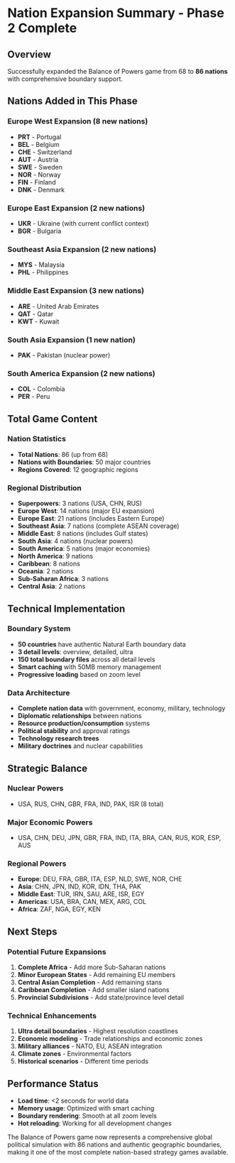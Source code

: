 # Nation Expansion Summary - Phase 2 Complete

## Overview
Successfully expanded the Balance of Powers game from 68 to **86 nations** with comprehensive boundary support.

## Nations Added in This Phase

### Europe West Expansion (8 new nations)
- **PRT** - Portugal
- **BEL** - Belgium  
- **CHE** - Switzerland
- **AUT** - Austria
- **SWE** - Sweden
- **NOR** - Norway
- **FIN** - Finland
- **DNK** - Denmark

### Europe East Expansion (2 new nations)
- **UKR** - Ukraine (with current conflict context)
- **BGR** - Bulgaria

### Southeast Asia Expansion (2 new nations)
- **MYS** - Malaysia
- **PHL** - Philippines

### Middle East Expansion (3 new nations)
- **ARE** - United Arab Emirates
- **QAT** - Qatar
- **KWT** - Kuwait

### South Asia Expansion (1 new nation)
- **PAK** - Pakistan (nuclear power)

### South America Expansion (2 new nations)
- **COL** - Colombia
- **PER** - Peru

## Total Game Content

### Nation Statistics
- **Total Nations**: 86 (up from 68)
- **Nations with Boundaries**: 50 major countries
- **Regions Covered**: 12 geographic regions

### Regional Distribution
- **Superpowers**: 3 nations (USA, CHN, RUS)
- **Europe West**: 14 nations (major EU expansion)
- **Europe East**: 21 nations (includes Eastern Europe)
- **Southeast Asia**: 7 nations (complete ASEAN coverage)
- **Middle East**: 8 nations (includes Gulf states)
- **South Asia**: 4 nations (nuclear powers)
- **South America**: 5 nations (major economies)
- **North America**: 9 nations
- **Caribbean**: 8 nations
- **Oceania**: 2 nations
- **Sub-Saharan Africa**: 3 nations
- **Central Asia**: 2 nations

## Technical Implementation

### Boundary System
- **50 countries** have authentic Natural Earth boundary data
- **3 detail levels**: overview, detailed, ultra
- **150 total boundary files** across all detail levels
- **Smart caching** with 50MB memory management
- **Progressive loading** based on zoom level

### Data Architecture
- **Complete nation data** with government, economy, military, technology
- **Diplomatic relationships** between nations
- **Resource production/consumption** systems
- **Political stability** and approval ratings
- **Technology research trees**
- **Military doctrines** and nuclear capabilities

## Strategic Balance

### Nuclear Powers
- USA, RUS, CHN, GBR, FRA, IND, PAK, ISR (8 total)

### Major Economic Powers
- USA, CHN, DEU, JPN, GBR, FRA, IND, ITA, BRA, CAN, RUS, KOR, ESP, AUS

### Regional Powers
- **Europe**: DEU, FRA, GBR, ITA, ESP, NLD, SWE, NOR, CHE
- **Asia**: CHN, JPN, IND, KOR, IDN, THA, PAK
- **Middle East**: TUR, IRN, SAU, ARE, ISR, EGY
- **Americas**: USA, BRA, CAN, MEX, ARG, COL
- **Africa**: ZAF, NGA, EGY, KEN

## Next Steps

### Potential Future Expansions
1. **Complete Africa** - Add more Sub-Saharan nations
2. **Minor European States** - Add remaining EU members
3. **Central Asian Completion** - Add remaining stans
4. **Caribbean Completion** - Add smaller island nations
5. **Provincial Subdivisions** - Add state/province level detail

### Technical Enhancements
1. **Ultra detail boundaries** - Highest resolution coastlines
2. **Economic modeling** - Trade relationships and economic zones
3. **Military alliances** - NATO, EU, ASEAN integration
4. **Climate zones** - Environmental factors
5. **Historical scenarios** - Different time periods

## Performance Status
- **Load time**: <2 seconds for world data
- **Memory usage**: Optimized with smart caching
- **Boundary rendering**: Smooth at all zoom levels
- **Hot reloading**: Working for all development changes

The Balance of Powers game now represents a comprehensive global political simulation with 86 nations and authentic geographic boundaries, making it one of the most complete nation-based strategy games available.
